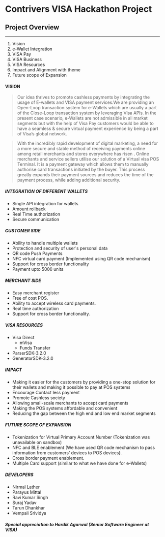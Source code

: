 # **Contrivers VISA Hackathon Project**


## Project Overview 
____

1. Vision
2. e-Wallet Integration
3. VISA Pay
4. VISA Business
5. VISA Resources
6. Impact and Alignment with theme
7. Future scope of Expansion 

 #### VISION

>Our idea thrives to promote cashless payments by integrating the usage of E-wallets and VISA payment services.We are providing an Open-Loop transaction system for e-Wallets which are usually a part of the Close-Loop transaction system by leveraging Visa APIs. 
In the present case scenario, e-Wallets are not admissible in all market segments but with the help of Visa Pay customers would be able to have a seamless & secure virtual payment experience by being a part of Visa’s global network.




> With the incredibly rapid development of digital marketing, a need for a more secure and stable method of receiving payments online among retail merchants and stores everywhere has risen .
Online merchants and service sellers utilise our solution of a Virtual visa POS Terminal. It is a payment gateway which allows them to manually authorise card transactions initiated by the buyer.
This process greatly expands their payment sources and reduces the time of the payment process, while adding additional security.

 ##### INTEGRATION OF DIFFERENT WALLETS

- Single API integration for wallets.
- Amount rollback
- Real Time authorization
- Secure communication

##### CUSTOMER SIDE

- Ability to handle multiple wallets
- Protection and security of user's personal data
- QR code Push Payments
- NFC virtual card payment (Implemented using QR code mechanism)
- Support for cross border functionality
- Payment upto 5000 units

##### MERCHANT SIDE

- Easy merchant register
- Free of cost POS.
- Ability to accept wireless card payments.
- Real time authorization
- Support for cross border functionality.

##### VISA RESOURCES
- Visa Direct
  - mVisa
  - Funds Transfer
- ParserSDK-3.2.0
- GeneratorSDK-3.2.0


##### IMPACT

  - Making it easier for the customers by providing a one-stop solution for their wallets and making it possible to pay at POS systems
  - Encourage Contact less payment
  - Promote Cashless society
  - Allowing small-scale merchants to accept card payments
  - Making the POS systems affordable and convenient 
  - Reducing the gap between the high end and low end market segments

##### FUTURE SCOPE OF EXPANSION

- Tokenization for Virtual Primary Account Number (Tokenization was unavailable on sandbox)
- NFC and BLE enablement (We have used QR code mechanism to pass information from customers’ devices to POS devices).
- Cross border payment enablement.
- Multiple Card support (similar to what we have done for e-Wallets)

##### DEVELOPERS
 - Nirmal Lather
 - Parayus Mittal
 - Ravi Kumar Singh
 - Suraj Yadav
 - Tarun Dhankhar
 - Vempali Srividya
 
##### **Special appreciation to Hardik Agarwal (Senior Software Engineer at VISA)**




